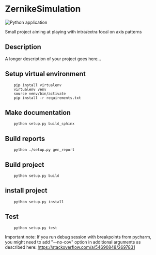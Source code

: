 # ZernikeSimulation
![Python application](https://github.com/gnthibault/ZernikeSimulation/workflows/Python%20application/badge.svg)

Small project aiming at playing with intra/extra focal on axis patterns

## Description

A longer description of your project goes here...

## Setup virtual environment

```console
    pip install virtualenv
    virtualenv venv
    source venv/bin/activate
    pip install -r requirements.txt
```

## Make documentation
```console
    python setup.py build_sphinx
```

## Build reports
```console
    python ./setup.py gen_report
```

## Build project
```console
    python setup.py build
```

## install project
```console
    python setup.py install
```

## Test
```console
    python setup.py test
```
Important note: If you run debug session with breakpoints from pycharm, you might need to add "--no-cov" option in additional arguments as described here: https://stackoverflow.com/a/54690848/2697831


